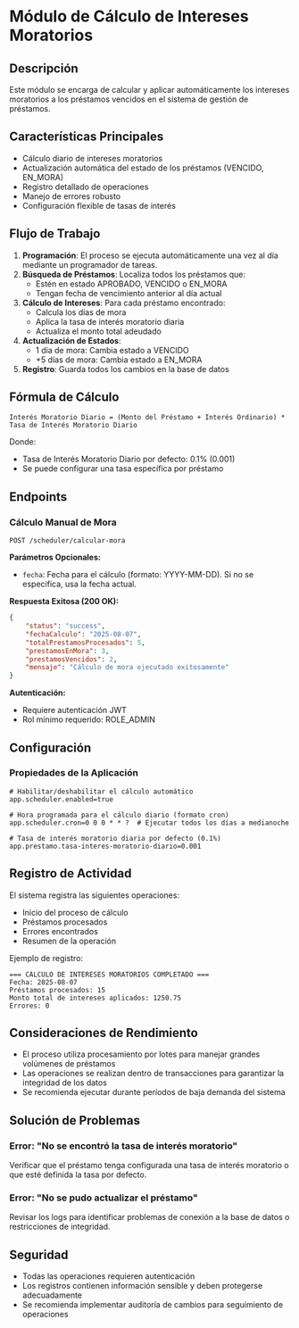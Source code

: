 # Módulo de Cálculo de Intereses Moratorios

## Descripción
Este módulo se encarga de calcular y aplicar automáticamente los intereses moratorios a los préstamos vencidos en el sistema de gestión de préstamos.

## Características Principales

- Cálculo diario de intereses moratorios
- Actualización automática del estado de los préstamos (VENCIDO, EN_MORA)
- Registro detallado de operaciones
- Manejo de errores robusto
- Configuración flexible de tasas de interés

## Flujo de Trabajo

1. **Programación**: El proceso se ejecuta automáticamente una vez al día mediante un programador de tareas.
2. **Búsqueda de Préstamos**: Localiza todos los préstamos que:
   - Estén en estado APROBADO, VENCIDO o EN_MORA
   - Tengan fecha de vencimiento anterior al día actual
3. **Cálculo de Intereses**: Para cada préstamo encontrado:
   - Calcula los días de mora
   - Aplica la tasa de interés moratorio diaria
   - Actualiza el monto total adeudado
4. **Actualización de Estados**:
   - 1 día de mora: Cambia estado a VENCIDO
   - +5 días de mora: Cambia estado a EN_MORA
5. **Registro**: Guarda todos los cambios en la base de datos

## Fórmula de Cálculo

```
Interés Moratorio Diario = (Monto del Préstamo + Interés Ordinario) * Tasa de Interés Moratorio Diario
```

Donde:
- Tasa de Interés Moratorio Diario por defecto: 0.1% (0.001)
- Se puede configurar una tasa específica por préstamo

## Endpoints

### Cálculo Manual de Mora

```
POST /scheduler/calcular-mora
```

**Parámetros Opcionales:**
- `fecha`: Fecha para el cálculo (formato: YYYY-MM-DD). Si no se especifica, usa la fecha actual.

**Respuesta Exitosa (200 OK):**
```json
{
    "status": "success",
    "fechaCalculo": "2025-08-07",
    "totalPrestamosProcesados": 5,
    "prestamosEnMora": 3,
    "prestamosVencidos": 2,
    "mensaje": "Cálculo de mora ejecutado exitosamente"
}
```

**Autenticación:**
- Requiere autenticación JWT
- Rol mínimo requerido: ROLE_ADMIN

## Configuración

### Propiedades de la Aplicación

```properties
# Habilitar/deshabilitar el cálculo automático
app.scheduler.enabled=true

# Hora programada para el cálculo diario (formato cron)
app.scheduler.cron=0 0 0 * * ?  # Ejecutar todos los días a medianoche

# Tasa de interés moratorio diaria por defecto (0.1%)
app.prestamo.tasa-interes-moratorio-diario=0.001
```

## Registro de Actividad

El sistema registra las siguientes operaciones:

- Inicio del proceso de cálculo
- Préstamos procesados
- Errores encontrados
- Resumen de la operación

Ejemplo de registro:
```
=== CÁLCULO DE INTERESES MORATORIOS COMPLETADO ===
Fecha: 2025-08-07
Préstamos procesados: 15
Monto total de intereses aplicados: 1250.75
Errores: 0
```

## Consideraciones de Rendimiento

- El proceso utiliza procesamiento por lotes para manejar grandes volúmenes de préstamos
- Las operaciones se realizan dentro de transacciones para garantizar la integridad de los datos
- Se recomienda ejecutar durante períodos de baja demanda del sistema

## Solución de Problemas

### Error: "No se encontró la tasa de interés moratorio"
Verificar que el préstamo tenga configurada una tasa de interés moratorio o que esté definida la tasa por defecto.

### Error: "No se pudo actualizar el préstamo"
Revisar los logs para identificar problemas de conexión a la base de datos o restricciones de integridad.

## Seguridad

- Todas las operaciones requieren autenticación
- Los registros contienen información sensible y deben protegerse adecuadamente
- Se recomienda implementar auditoría de cambios para seguimiento de operaciones
